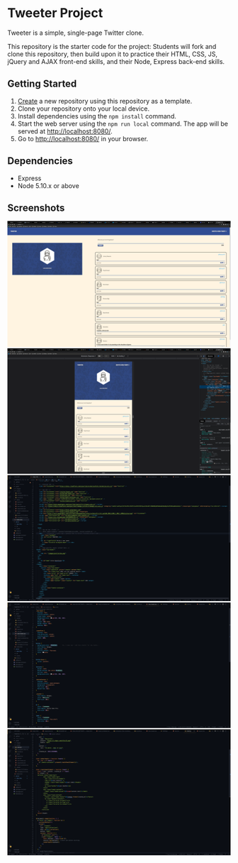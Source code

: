 # Tweeter Project

Tweeter is a simple, single-page Twitter clone.

This repository is the starter code for the project: Students will fork and clone this repository, then build upon it to practice their HTML, CSS, JS, jQuery and AJAX front-end skills, and their Node, Express back-end skills.

## Getting Started

1. [Create](https://docs.github.com/en/repositories/creating-and-managing-repositories/creating-a-repository-from-a-template) a new repository using this repository as a template.
2. Clone your repository onto your local device.
3. Install dependencies using the `npm install` command.
3. Start the web server using the `npm run local` command. The app will be served at <http://localhost:8080/>.
4. Go to <http://localhost:8080/> in your browser.

## Dependencies

- Express
- Node 5.10.x or above

## Screenshots

![tweeter, desktop](https://github.com/jawiki/tweeter/blob/master/public/images/docs/Screen%20Shot%202022-04-29%20at%208.52.43%20PM.png)
![tweeter,mobile](https://github.com/jawiki/tweeter/blob/master/public/images/docs/Screen%20Shot%202022-04-29%20at%208.53.16%20PM.png)
![index.html](https://github.com/jawiki/tweeter/blob/master/public/images/docs/Screen%20Shot%202022-04-29%20at%208.53.52%20PM.png)
![new-tweet css](https://github.com/jawiki/tweeter/blob/master/public/images/docs/Screen%20Shot%202022-04-29%20at%208.54.05%20PM.png)
![client.js](https://github.com/jawiki/tweeter/blob/master/public/images/docs/Screen%20Shot%202022-04-29%20at%208.54.26%20PM.png)